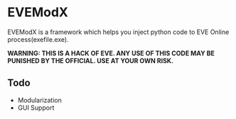 # EVEModX
EVEModX is a framework which helps you inject python code to EVE Online process(exefile.exe).

**WARNING: THIS IS A HACK OF EVE. ANY USE OF THIS CODE MAY BE PUNISHED BY THE OFFICIAL. USE AT YOUR OWN RISK.**

## Todo
- Modularization
- GUI Support
